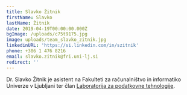 ```yaml
---
title: Slavko Žitnik
firstName: Slavko
lastName: Žitnik
date: 2019-04-19T00:00:00.000Z
bgImage: /uploads/c75t9175.jpg
image: uploads/team_slavko_zitnik.jpg
linkedinURL: 'https://si.linkedin.com/in/szitnik'
phone: +386 1 476 8216
email: slavko.zitnik@fri.uni-lj.si
redirect: ''
---
```

Dr. Slavko Žitnik je asistent na Fakulteti za računalništvo in informatiko Univerze v Ljubljani ter član [Laboratorija za podatkovne tehnologije](https://www.fri.uni-lj.si/sl/laboratorij/lpt).
